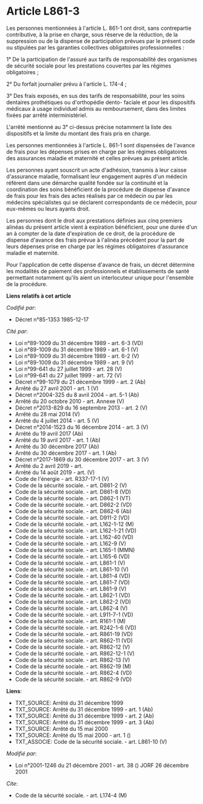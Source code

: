 # Article L861-3

Les personnes mentionnées à l'article L. 861-1 ont droit, sans contrepartie contributive, à la prise en charge, sous réserve
de la réduction, de la suppression ou de la dispense de participation prévues par le présent code ou stipulées par les
garanties collectives obligatoires professionnelles :

1° De la participation de l'assuré aux tarifs de responsabilité des organismes de sécurité sociale pour les prestations
couvertes par les régimes obligatoires ;

2° Du forfait journalier prévu à l'article L. 174-4 ;

3° Des frais exposés, en sus des tarifs de responsabilité, pour les soins dentaires prothétiques ou d'orthopédie dento-
faciale et pour les dispositifs médicaux à usage individuel admis au remboursement, dans des limites fixées par arrêté
interministériel.

L'arrêté mentionné au 3° ci-dessus précise notamment la liste des dispositifs et la limite du montant des frais pris en
charge.

Les personnes mentionnées à l'article L. 861-1 sont dispensées de l'avance de frais pour les dépenses prises en charge par
les régimes obligatoires des assurances maladie et maternité et celles prévues au présent article.

Les personnes ayant souscrit un acte d'adhésion, transmis à leur caisse d'assurance maladie, formalisant leur engagement
auprès d'un médecin référent dans une démarche qualité fondée sur la continuité et la coordination des soins bénéficient de
la procédure de dispense d'avance de frais pour les frais des actes réalisés par ce médecin ou par les médecins spécialistes
qui se déclarent correspondants de ce médecin, pour eux-mêmes ou leurs ayants droit.

Les personnes dont le droit aux prestations définies aux cinq premiers alinéas du présent article vient à expiration
bénéficient, pour une durée d'un an à compter de la date d'expiration de ce droit, de la procédure de dispense d'avance des
frais prévue à l'alinéa précédent pour la part de leurs dépenses prise en charge par les régimes obligatoires d'assurance
maladie et maternité.

Pour l'application de cette dispense d'avance de frais, un décret détermine les modalités de paiement des professionnels et
établissements de santé permettant notamment qu'ils aient un interlocuteur unique pour l'ensemble de la procédure.

**Liens relatifs à cet article**

_Codifié par_:

  - Décret n°85-1353 1985-12-17

_Cité par_:

  - Loi n°89-1009 du 31 décembre 1989 - art. 6-3 (VD)
  - Loi n°89-1009 du 31 décembre 1989 - art. 6-1 (V)
  - Loi n°89-1009 du 31 décembre 1989 - art. 6-2 (V)
  - Loi n°89-1009 du 31 décembre 1989 - art. 9 (V)
  - Loi n°99-641 du 27 juillet 1999 - art. 28 (V)
  - Loi n°99-641 du 27 juillet 1999 - art. 72 (V)
  - Décret n°99-1079 du 21 décembre 1999 - art. 2 (Ab)
  - Arrêté du 27 avril 2001 - art. 1 (V)
  - Décret n°2004-325 du 8 avril 2004 - art. 5-1 (Ab)
  - Arrêté du 20 octobre 2010 - art. Annexe (V)
  - Décret n°2013-829 du 16 septembre 2013 - art. 2 (V)
  - Arrêté du 28 mai 2014 (V)
  - Arrêté du 4 juillet 2014 - art. 5 (V)
  - Décret n°2014-1523 du 16 décembre 2014 - art. 3 (V)
  - Arrêté du 19 avril 2017 (Ab)
  - Arrêté du 19 avril 2017 - art. 1 (Ab)
  - Arrêté du 30 décembre 2017 (Ab)
  - Arrêté du 30 décembre 2017 - art. 1 (Ab)
  - Décret n°2017-1869 du 30 décembre 2017 - art. 3 (V)
  - Arrêté du 2 avril 2019 - art.
  - Arrêté du 14 août 2019 - art. (V)
  - Code de l'énergie - art. R337-17-1 (V)
  - Code de la sécurité sociale. - art. D861-2 (V)
  - Code de la sécurité sociale. - art. D861-8 (VD)
  - Code de la sécurité sociale. - art. D862-1 (VT)
  - Code de la sécurité sociale. - art. D862-2 (VD)
  - Code de la sécurité sociale. - art. D862-6 (Ab)
  - Code de la sécurité sociale. - art. D911-2 (VD)
  - Code de la sécurité sociale. - art. L162-1-12 (M)
  - Code de la sécurité sociale. - art. L162-1-21 (VD)
  - Code de la sécurité sociale. - art. L162-40 (VD)
  - Code de la sécurité sociale. - art. L162-9 (V)
  - Code de la sécurité sociale. - art. L165-1 (MMN)
  - Code de la sécurité sociale. - art. L165-6 (VD)
  - Code de la sécurité sociale. - art. L861-1 (V)
  - Code de la sécurité sociale. - art. L861-10 (V)
  - Code de la sécurité sociale. - art. L861-4 (VD)
  - Code de la sécurité sociale. - art. L861-7 (VD)
  - Code de la sécurité sociale. - art. L861-9 (V)
  - Code de la sécurité sociale. - art. L862-1 (VD)
  - Code de la sécurité sociale. - art. L862-2 (VD)
  - Code de la sécurité sociale. - art. L862-4 (V)
  - Code de la sécurité sociale. - art. L911-7-1 (VD)
  - Code de la sécurité sociale. - art. R161-1 (M)
  - Code de la sécurité sociale. - art. R242-1-6 (VD)
  - Code de la sécurité sociale. - art. R861-19 (VD)
  - Code de la sécurité sociale. - art. R862-11 (VD)
  - Code de la sécurité sociale. - art. R862-12 (V)
  - Code de la sécurité sociale. - art. R862-12-1 (V)
  - Code de la sécurité sociale. - art. R862-13 (V)
  - Code de la sécurité sociale. - art. R862-19 (M)
  - Code de la sécurité sociale. - art. R862-4 (VD)
  - Code de la sécurité sociale. - art. R862-9 (VD)

**Liens**:

  - TXT_SOURCE: Arrêté du 31 décembre 1999
  - TXT_SOURCE: Arrêté du 31 décembre 1999 - art. 1 (Ab)
  - TXT_SOURCE: Arrêté du 31 décembre 1999 - art. 2 (Ab)
  - TXT_SOURCE: Arrêté du 31 décembre 1999 - art. 3 (Ab)
  - TXT_SOURCE: Arrêté du 15 mai 2000
  - TXT_SOURCE: Arrêté du 15 mai 2000 - art. 1 ()
  - TXT_ASSOCIE: Code de la sécurité sociale. - art. L861-10 (V)

_Modifié par_:

  - Loi n°2001-1246 du 21 décembre 2001 - art. 38 () JORF 26 décembre 2001

_Cite_:

  - Code de la sécurité sociale. - art. L174-4 (M)
